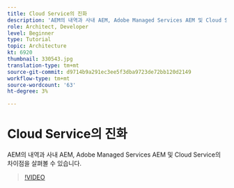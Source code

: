 ```yaml
---
title: Cloud Service의 진화
description: 'AEM의 내역과 사내 AEM, Adobe Managed Services AEM 및 Cloud Service의 차이점을 살펴볼 수 있습니다. '
role: Architect, Developer
level: Beginner
type: Tutorial
topic: Architecture
kt: 6920
thumbnail: 330543.jpg
translation-type: tm+mt
source-git-commit: d9714b9a291ec3ee5f3dba9723de72bb120d2149
workflow-type: tm+mt
source-wordcount: '63'
ht-degree: 3%

---
```



# Cloud Service의 진화

AEM의 내역과 사내 AEM, Adobe Managed Services AEM 및 Cloud Service의 차이점을 살펴볼 수 있습니다.

>[!VIDEO](https://video.tv.adobe.com/v/330543/?quality=12&learn=on)
